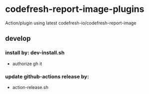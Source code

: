 # codefresh-report-image-plugins
Action/plugin using latest codefresh-io/codefresh-report-image

## develop
### install by: dev-install.sh
  * authorize gh it
### update github-actions release by: 
  * action-release.sh 
